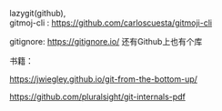 lazygit(github),      
gitmoj-cli : https://github.com/carloscuesta/gitmoji-cli    

gitignore: https://gitignore.io/ 还有Github上也有个库    



书籍：

https://jwiegley.github.io/git-from-the-bottom-up/

https://github.com/pluralsight/git-internals-pdf